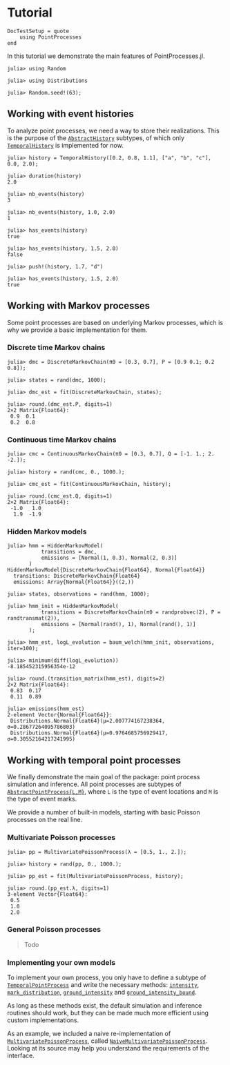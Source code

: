 # Tutorial

```@meta
DocTestSetup = quote
    using PointProcesses
end
```

In this tutorial we demonstrate the main features of PointProcesses.jl.

```jldoctest tuto
julia> using Random

julia> using Distributions

julia> Random.seed!(63);
```

## Working with event histories

To analyze point processes, we need a way to store their realizations. This is the purpose of the [`AbstractHistory`](@ref) subtypes, of which only [`TemporalHistory`](@ref) is implemented for now.

```jldoctest tuto
julia> history = TemporalHistory([0.2, 0.8, 1.1], ["a", "b", "c"], 0.0, 2.0);

julia> duration(history)
2.0

julia> nb_events(history)
3

julia> nb_events(history, 1.0, 2.0)
1

julia> has_events(history)
true

julia> has_events(history, 1.5, 2.0)
false

julia> push!(history, 1.7, "d")

julia> has_events(history, 1.5, 2.0)
true
```

## Working with Markov processes

Some point processes are based on underlying Markov processes, which is why we provide a basic implementation for them.

### Discrete time Markov chains

```jldoctest tuto
julia> dmc = DiscreteMarkovChain(π0 = [0.3, 0.7], P = [0.9 0.1; 0.2 0.8]);

julia> states = rand(dmc, 1000);

julia> dmc_est = fit(DiscreteMarkovChain, states);

julia> round.(dmc_est.P, digits=1)
2×2 Matrix{Float64}:
 0.9  0.1
 0.2  0.8
```

### Continuous time Markov chains

```jldoctest tuto
julia> cmc = ContinuousMarkovChain(π0 = [0.3, 0.7], Q = [-1. 1.; 2. -2.]);

julia> history = rand(cmc, 0., 1000.);

julia> cmc_est = fit(ContinuousMarkovChain, history);

julia> round.(cmc_est.Q, digits=1)
2×2 Matrix{Float64}:
 -1.0   1.0
  1.9  -1.9
```

### Hidden Markov models

```jldoctest tuto
julia> hmm = HiddenMarkovModel(
           transitions = dmc,
           emissions = [Normal(1, 0.3), Normal(2, 0.3)]
       )
HiddenMarkovModel{DiscreteMarkovChain{Float64}, Normal{Float64}}
  transitions: DiscreteMarkovChain{Float64}
  emissions: Array{Normal{Float64}}((2,))

julia> states, observations = rand(hmm, 1000);

julia> hmm_init = HiddenMarkovModel(
           transitions = DiscreteMarkovChain(π0 = randprobvec(2), P = randtransmat(2)),
           emissions = [Normal(rand(), 1), Normal(rand(), 1)]
       );

julia> hmm_est, logL_evolution = baum_welch(hmm_init, observations, iter=100);

julia> minimum(diff(logL_evolution))
-8.185452315956354e-12

julia> round.(transition_matrix(hmm_est), digits=2)
2×2 Matrix{Float64}:
 0.83  0.17
 0.11  0.89

julia> emissions(hmm_est)
2-element Vector{Normal{Float64}}:
 Distributions.Normal{Float64}(μ=2.007774167238364, σ=0.28677264095786803)
 Distributions.Normal{Float64}(μ=0.9764685756929417, σ=0.30552164217241995)
```

## Working with temporal point processes

We finally demonstrate the main goal of the package: point process simulation and inference. All point processes are subtypes of [`AbstractPointProcess{L,M}`](@ref), where `L` is the type of event locations and `M` is the type of event marks.

We provide a number of built-in models, starting with basic Poisson processes on the real line.

### Multivariate Poisson processes

```jldoctest tuto
julia> pp = MultivariatePoissonProcess(λ = [0.5, 1., 2.]);

julia> history = rand(pp, 0., 1000.);

julia> pp_est = fit(MultivariatePoissonProcess, history);

julia> round.(pp_est.λ, digits=1)
3-element Vector{Float64}:
 0.5
 1.0
 2.0
```

### General Poisson processes

> Todo

### Implementing your own models

To implement your own process, you only have to define a subtype of [`TemporalPointProcess`](@ref) and write the necessary methods: [`intensity`](@ref), [`mark_distribution`](@ref), [`ground_intensity`](@ref) and [`ground_intensity_bound`](@ref).

As long as these methods exist, the default simulation and inference routines should work, but they can be made much more efficient using custom implementations.

As an example, we included a naive re-implementation of 
[`MultivariatePoissonProcess`](@ref), called [`NaiveMultivariatePoissonProcess`](@ref). Looking at its source may help you understand the requirements of the interface.